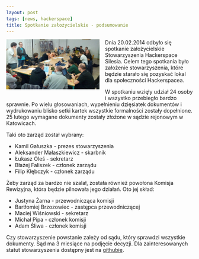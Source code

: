 ```yaml
---
layout: post
tags: [news, hackerspace]
title: Spotkanie założycielskie - podsumowanie
---
```


<img style="float: left; margin: 0px 15px 15px 0px;" width="50%" src="/img/posts/creating_hs.png">
Dnia 20.02.2014 odbyło się spotkanie założycielskie Stowarzyszenia Hackerspace Silesia. Celem tego spotkania było założenie stowarzyszenia, które będzie starało się pozyskać lokal dla społeczności Hackerspacea.

W spotkaniu wzięły udział 24 osoby i wszystko przebiegło bardzo sprawnie. Po wielu głosowaniach, wypełnieniu dzięsiatek dokumentów i wydrukowaniu blisko setki kartek wszystkie formalności zostały dopełnione. 25 lutego wymagane dokumenty zostały złożone w sądzie rejonowym w Katowicach.

<p style="clear:both"></p>

Taki oto zarząd został wybrany:

* Kamil Gałuszka - prezes stowarzyszenia
* Aleksander Małaszkiewicz - skarbnik
* Łukasz Oleś - sekretarz
* Błażej Faliszek - członek zarządu
* Filip Kłębczyk - członek zarządu

Żeby zarząd za bardzo nie szalał, została również powołona Komisja Rewizyjna, która będzie pilnowała jego działań. Oto jej skład:

* Justyna Żarna - przewodnicząca komisji
* Bartłomiej Brzozowiec - zastępca przewodniczącej
* Maciej Wiśniowski - sekretarz
* Michał Pipa - członek komisji
* Adam Śliwa - członek komisji

Czy stowarzyszenie powstanie zależy od sądu, który sprawdzi wszystkie dokumenty. Sąd ma 3 miesiące na podjęcie decyzji. 
Dla zainteresowanych statut stowarzyszenia dostępny jest na <a href="https://github.com/hackerspace-silesia/statut">githubie</a>.

